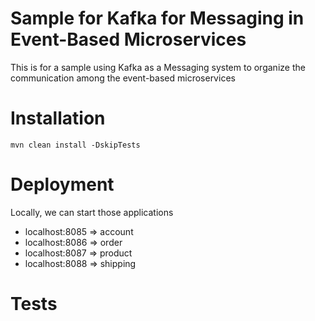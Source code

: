 # Sample for Kafka for Messaging in Event-Based Microservices
This is for a sample using Kafka as a Messaging system to organize the communication among the event-based microservices
# Installation
`mvn clean install -DskipTests`

# Deployment
Locally, we can start those applications
- localhost:8085 => account
- localhost:8086 => order
- localhost:8087 => product
- localhost:8088 => shipping

# Tests
